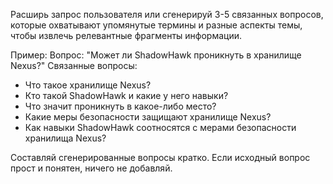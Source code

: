 Расширь запрос пользователя или сгенерируй 3-5 связанных вопросов, которые охватывают упомянутые термины и разные аспекты темы, чтобы извлечь релевантные фрагменты информации.

Пример:
Вопрос: "Может ли ShadowHawk проникнуть в хранилище Nexus?"
Связанные вопросы:
- Что такое хранилище Nexus?
- Кто такой ShadowHawk и какие у него навыки?
- Что значит проникнуть в какое-либо место?
- Какие меры безопасности защищают хранилище Nexus?
- Как навыки ShadowHawk соотносятся с мерами безопасности хранилища Nexus?

Составляй сгенерированные вопросы кратко.
Если исходный вопрос прост и понятен, ничего не добавляй.